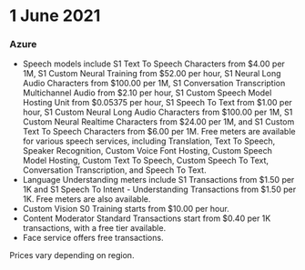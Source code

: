 # 1 June 2021

### Azure

- Speech models include S1 Text To Speech Characters from $4.00 per 1M, S1 Custom Neural Training from $52.00 per hour, S1 Neural Long Audio Characters from $100.00 per 1M, S1 Conversation Transcription Multichannel Audio from $2.10 per hour, S1 Custom Speech Model Hosting Unit from $0.05375 per hour, S1 Speech To Text from $1.00 per hour, S1 Custom Neural Long Audio Characters from $100.00 per 1M, S1 Custom Neural Realtime Characters from $24.00 per 1M, and S1 Custom Text To Speech Characters from $6.00 per 1M. Free meters are available for various speech services, including Translation, Text To Speech, Speaker Recognition, Custom Voice Font Hosting, Custom Speech Model Hosting, Custom Text To Speech, Custom Speech To Text, Conversation Transcription, and Speech To Text.
- Language Understanding meters include S1 Transactions from $1.50 per 1K and S1 Speech To Intent - Understanding Transactions from $1.50 per 1K. Free meters are also available.
- Custom Vision S0 Training starts from $10.00 per hour.
- Content Moderator Standard Transactions start from $0.40 per 1K transactions, with a free tier available.
- Face service offers free transactions.

Prices vary depending on region.